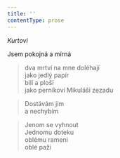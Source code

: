 ```yaml
---
title: ''
contentType: prose
---
```


>   

>   

_Kurtovi_

Jsem pokojná a mírná

> dva mrtví na mne doléhají  
> jako jedlý papír  
> bílí a ploší  
> jako perníkoví Mikuláši zezadu

> Dostávám jim  
> a nechybím

> Jenom se vyhnout  
> Jednomu doteku  
> oblému rameni  
> oblé paži
